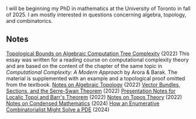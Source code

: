 I will be beginning my PhD in mathematics at the University of Toronto in fall of 2025. I am mostly interested in questions concerning algebra, topology, and combinatorics. 

## Notes

[Topological Bounds on Algebraic Computation Tree Complexity](./assets/notes/mat495_essay.pdf) (2022)
This essay was written for a reading course on computational complexity theory and are based on the content of the chapter of the same topic in *Computational Complexity: A Modern Approach* by Arora & Barak. The material is supplemented with an example and a topological proof omitted from the textbook.
[Notes on Algebraic Topology](./assets/notes/matd94_notes.pdf) (2022)
[Vector Bundles, Sections, and the Serre-Swan Theorem](./assets/notes/matd94_serreswan_essay.pdf) (2022)
[Presentation Notes for Localic Topoi and Barr's Theorem](./assets/notes/matd95_localictopoi.pdf) (2022)
[Notes on Topos Theory](./assets/notes/matd95_notes.pdf) (2022)
[Notes on Condensed Mathematics](./assets/notes/mproj_notes.pdf) (2024)
[How an Enumerative Combinatorialist Might Solve a PDE](./assets/notes/talks_appliedpde.pdf) (2024)